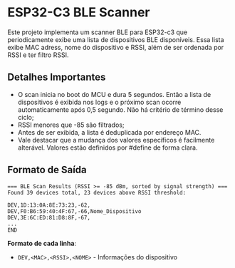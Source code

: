 # ESP32-C3 BLE Scanner 

Este projeto implementa um scanner BLE para ESP32-c3 que periodicamente exibe uma lista de dispositivos BLE disponíveis. Essa lista exibe MAC adress, nome do dispositivo e RSSI, além de ser ordenada por RSSI e ter filtro RSSI.

## Detalhes Importantes

- O scan inicia no boot do MCU e dura 5 segundos. Então a lista de dispositivos é exibida nos logs e o próximo scan ocorre automaticamente após 0,5 segundo. Não há critério de término desse ciclo;
- RSSI menores que -85 são filtrados;
- Antes de ser exibida, a lista é deduplicada por endereço MAC.
- Vale destacar que a mudança dos valores específicos é facilmente alterável. Valores estão definidos por #define de forma clara.

## Formato de Saída
```
=== BLE Scan Results (RSSI >= -85 dBm, sorted by signal strength) ===
Found 39 devices total, 23 devices above RSSI threshold:

DEV,1D:13:0A:8E:73:23,-62,
DEV,F0:B6:59:40:4F:67,-66,Nome_Dispositivo
DEV,3E:6C:ED:81:D8:8F,-67,
...
END
```

**Formato de cada linha**:
- `DEV,<MAC>,<RSSI>,<NOME>` - Informações do dispositivo


